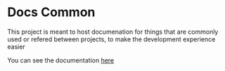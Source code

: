 # Docs Common

This project is meant to host documenation for things that are commonly used or refered between projects, to make the development experience easier

You can see the documentation [here](https://vicmil-work.github.io/docs_common/docs_common/site/)
